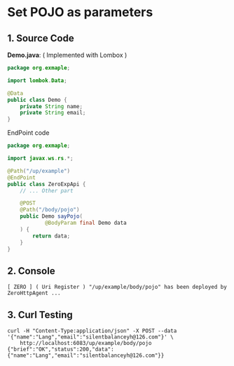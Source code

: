 # Set POJO as parameters

## 1. Source Code

**Demo.java**: ( Implemented with Lombox )

```java
package org.exmaple;

import lombok.Data;

@Data
public class Demo {
    private String name;
    private String email;
}
```

EndPoint code

```java
package org.exmaple;

import javax.ws.rs.*;

@Path("/up/example")
@EndPoint
public class ZeroExpApi {
    // ... Other part

    @POST
    @Path("/body/pojo")
    public Demo sayPojo(
            @BodyParam final Demo data
    ) {
        return data;
    }
}
```

## 2. Console

```
[ ZERO ] ( Uri Register ) "/up/example/body/pojo" has been deployed by ZeroHttpAgent ...
```

## 3. Curl Testing

```
curl -H "Content-Type:application/json" -X POST --data '{"name":"Lang","email":"silentbalanceyh@126.com"}' \
	http://localhost:6083/up/example/body/pojo
{"brief":"OK","status":200,"data":{"name":"Lang","email":"silentbalanceyh@126.com"}}
```
